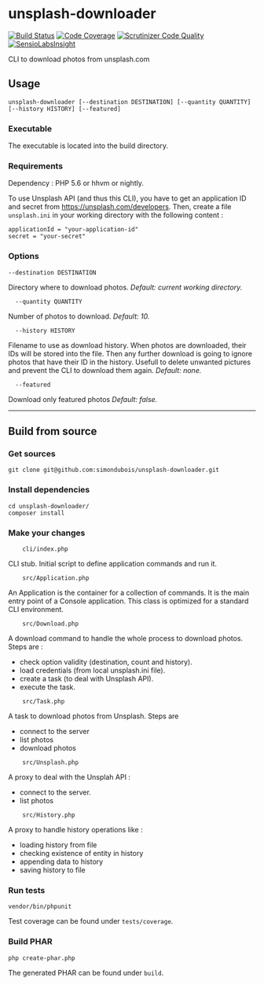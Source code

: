 # unsplash-downloader

[![Build Status](https://travis-ci.org/simondubois/unsplash-downloader.svg)](https://travis-ci.org/simondubois/unsplash-downloader)
[![Code Coverage](https://scrutinizer-ci.com/g/simondubois/unsplash-downloader/badges/coverage.png?b=master)](https://scrutinizer-ci.com/g/simondubois/unsplash-downloader/?branch=master)
[![Scrutinizer Code Quality](https://scrutinizer-ci.com/g/simondubois/unsplash-downloader/badges/quality-score.png?b=master)](https://scrutinizer-ci.com/g/simondubois/unsplash-downloader/?branch=master)
[![SensioLabsInsight](https://insight.sensiolabs.com/projects/4556fb29-ce84-4668-a918-ce4fb39f3083/mini.png)](https://insight.sensiolabs.com/projects/4556fb29-ce84-4668-a918-ce4fb39f3083)

CLI to download photos from unsplash.com


## Usage
	unsplash-downloader [--destination DESTINATION] [--quantity QUANTITY] [--history HISTORY] [--featured]

### Executable
The executable is located into the build directory.

### Requirements

Dependency : PHP 5.6 or hhvm or nightly.

To use Unsplash API (and thus this CLI), you have to get an application ID and secret from https://unsplash.com/developers. Then, create a file ``unsplash.ini`` in your working directory with the following content :

	applicationId = "your-application-id"
	secret = "your-secret"

### Options
	--destination DESTINATION
Directory where to download photos.
*Default: current working directory.*

      --quantity QUANTITY
Number of photos to download.
*Default: 10.*

      --history HISTORY
Filename to use as download history. When photos are downloaded, their IDs will be stored into the file. Then any further download is going to ignore photos that have their ID in the history. Usefull to delete unwanted pictures and prevent the CLI to download them again.
*Default: none.*

      --featured
Download only featured photos
*Default: false.*

-----

## Build from source

### Get sources
	git clone git@github.com:simondubois/unsplash-downloader.git

### Install dependencies
	cd unsplash-downloader/
	composer install

### Make your changes
```
	cli/index.php
```
CLI stub. Initial script to define application commands and run it.
```
	src/Application.php
```
An Application is the container for a collection of commands.
It is the main entry point of a Console application.
This class is optimized for a standard CLI environment.
```
	src/Download.php
```
A download command to handle the whole process to download photos. Steps are :

- check option validity (destination, count and history).
- load credentials (from local unsplash.ini file).
- create a task (to deal with Unsplash API).
- execute the task.
```
	src/Task.php
```
A task to download photos from Unsplash. Steps are

- connect to the server
- list photos
- download photos
```
	src/Unsplash.php
```
A proxy to deal with the Unsplah API :

- connect to the server.
- list photos
```
	src/History.php
```
A proxy to handle history operations like :

- loading history from file
- checking existence of entity in history
- appending data to history
- saving history to file

### Run tests
	vendor/bin/phpunit
Test coverage can be found under `tests/coverage`.

### Build PHAR
	php create-phar.php
The generated PHAR can be found under `build`.
